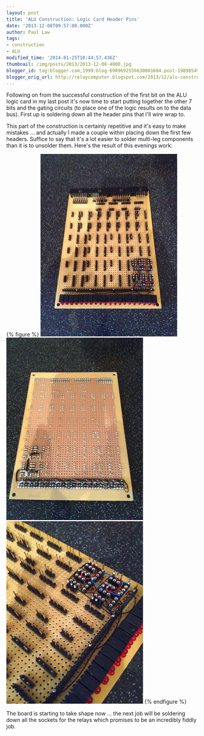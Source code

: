 ```yaml
---
layout: post
title: 'ALU Construction: Logic Card Header Pins'
date: '2013-12-08T09:57:00.000Z'
author: Paul Law
tags:
- construction
- ALU
modified_time: '2014-01-25T10:44:57.436Z'
thumbnail: /img/posts/2013/2013-12-08-4000.jpg
blogger_id: tag:blogger.com,1999:blog-6989692556630001604.post-1989854952108438298
blogger_orig_url: http://relaycomputer.blogspot.com/2013/12/alu-construction-logic-card-header-pins.html
---
```


Following on from the successful construction of the first bit on the ALU 
logic card in my last post it's now time to start putting together the other 7 
bits and the gating circuits (to place one of the logic results on to the data 
bus). First up is soldering down all the header pins that I'll wire wrap 
to.

This part of the construction is certainly repetitive and it's 
easy to make mistakes ... and actually I made a couple within placing down the 
first few headers. Suffice to say that it's a lot easier to solder multi-leg 
components than it is to unsolder them. Here's the result of this evenings 
work:

{% figure %}
![ALU Logic Card](/assets/img/posts/2013/2013-12-08-0000.jpg)
![ALU Logic Card (solder side)](/assets/img/posts/2013/2013-12-08-0001.jpg)
![ALU Logic Card (close up)](/assets/img/posts/2013/2013-12-08-0002.jpg)
{% endfigure %}

The board is 
starting to take shape now ... the next job will be soldering down all the 
sockets for the relays which promises to be an incredibly fiddly job. 
